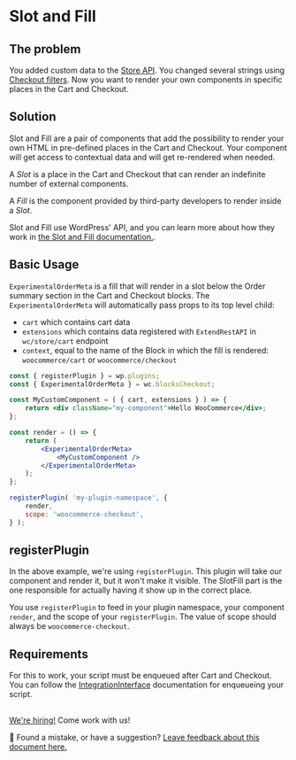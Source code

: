 # Slot and Fill

## The problem

You added custom data to the [Store API](./extend-rest-api-add-data.md). You changed several strings using [Checkout filters](./available-filters.md). Now you want to render your own components in specific places in the Cart and Checkout.

## Solution

Slot and Fill are a pair of components that add the possibility to render your own HTML in pre-defined places in the Cart and Checkout. Your component will get access to contextual data and will get re-rendered when needed.

A _Slot_ is a place in the Cart and Checkout that can render an indefinite number of external components.

A _Fill_ is the component provided by third-party developers to render inside a _Slot_.

Slot and Fill use WordPress' API, and you can learn more about how they work in [the Slot and Fill documentation.](https://github.com/WordPress/gutenberg/tree/trunk/packages/components/src/slot-fill).

## Basic Usage

`ExperimentalOrderMeta` is a fill that will render in a slot below the Order summary section in the Cart and Checkout blocks.
The `ExperimentalOrderMeta` will automatically pass props to its top level child:

-   `cart` which contains cart data
-   `extensions` which contains data registered with `ExtendRestAPI` in `wc/store/cart` endpoint
-   `context`, equal to the name of the Block in which the fill is rendered: `woocommerce/cart` or `woocommerce/checkout`

```jsx
const { registerPlugin } = wp.plugins;
const { ExperimentalOrderMeta } = wc.blocksCheckout;

const MyCustomComponent = ( { cart, extensions } ) => {
	return <div className="my-component">Hello WooCommerce</div>;
};

const render = () => {
	return (
		<ExperimentalOrderMeta>
			<MyCustomComponent />
		</ExperimentalOrderMeta>
	);
};

registerPlugin( 'my-plugin-namespace', {
	render,
	scope: 'woocommerce-checkout',
} );
```

## registerPlugin

In the above example, we're using `registerPlugin`. This plugin will take our component and render it, but it won't make it visible. The SlotFill part is the one responsible for actually having it show up in the correct place.

You use `registerPlugin` to feed in your plugin namespace, your component `render`, and the scope of your `registerPlugin`. The value of scope should always be `woocommerce-checkout`.

## Requirements

For this to work, your script must be enqueued after Cart and Checkout. You can follow the [IntegrationInterface](https://github.com/woocommerce/woocommerce-gutenberg-products-block/blob/50f9b3e8d012f425d318908cc13d9c601d97bd68/docs/extensibility/integration-interface.md) documentation for enqueueing your script.

## <!-- FEEDBACK -->

[We're hiring!](https://woocommerce.com/careers/) Come work with us!

🐞 Found a mistake, or have a suggestion? [Leave feedback about this document here.](https://github.com/woocommerce/woocommerce-gutenberg-products-block/issues/new?assignees=&labels=type%3A+documentation&template=--doc-feedback.md&title=Feedback%20on%20./docs/extensibility/slot-fills.md)

<!-- /FEEDBACK -->
